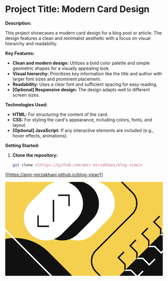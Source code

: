 # Project Title: Modern Card Design

**Description:**

This project showcases a modern card design for a blog post or article. The design features a clean and minimalist aesthetic with a focus on visual hierarchy and readability.

**Key Features:**

- **Clean and modern design:** Utilizes a bold color palette and simple geometric shapes for a visually appealing look.
- **Visual hierarchy:** Prioritizes key information like the title and author with larger font sizes and prominent placement.
- **Readability:** Uses a clear font and sufficient spacing for easy reading.
- **[Optional] Responsive design:** The design adapts well to different screen sizes.

**Technologies Used:**

- **HTML:** For structuring the content of the card.
- **CSS:** For styling the card's appearance, including colors, fonts, and layout.
- **[Optional] JavaScript:** If any interactive elements are included (e.g., hover effects, animations).

**Getting Started:**

1. **Clone the repository:**
   ```bash
   git clone <[https://github.com/amir-mirzakhani/blog-view]>

   ```

[[https://amir-mirzakhani.github.io/blog-view/]]

<div>
<img src="./assets/images/illustration-article.svg" alt="Card Design">
</div>
